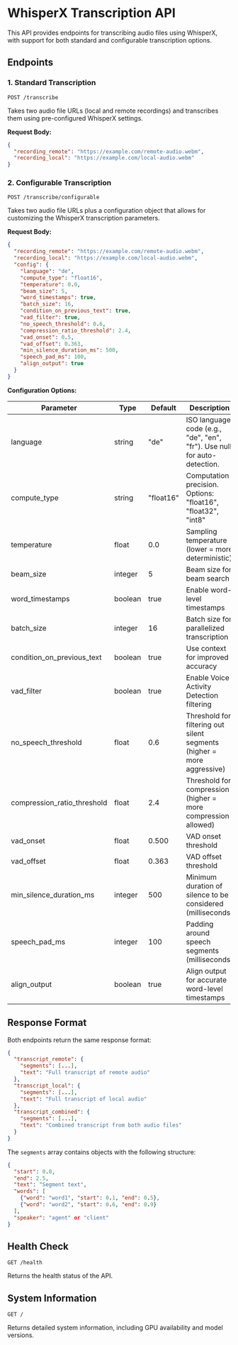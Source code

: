 # WhisperX Transcription API

This API provides endpoints for transcribing audio files using WhisperX, with support for both standard and configurable transcription options.

## Endpoints

### 1. Standard Transcription

```
POST /transcribe
```

Takes two audio file URLs (local and remote recordings) and transcribes them using pre-configured WhisperX settings.

**Request Body:**

```json
{
  "recording_remote": "https://example.com/remote-audio.webm",
  "recording_local": "https://example.com/local-audio.webm"
}
```

### 2. Configurable Transcription

```
POST /transcribe/configurable
```

Takes two audio file URLs plus a configuration object that allows for customizing the WhisperX transcription parameters.

**Request Body:**

```json
{
  "recording_remote": "https://example.com/remote-audio.webm",
  "recording_local": "https://example.com/local-audio.webm",
  "config": {
    "language": "de",
    "compute_type": "float16",
    "temperature": 0.0,
    "beam_size": 5,
    "word_timestamps": true,
    "batch_size": 16,
    "condition_on_previous_text": true,
    "vad_filter": true,
    "no_speech_threshold": 0.6,
    "compression_ratio_threshold": 2.4,
    "vad_onset": 0.5,
    "vad_offset": 0.363,
    "min_silence_duration_ms": 500,
    "speech_pad_ms": 100,
    "align_output": true
  }
}
```

**Configuration Options:**

| Parameter                   | Type    | Default   | Description                                                              |
| --------------------------- | ------- | --------- | ------------------------------------------------------------------------ |
| language                    | string  | "de"      | ISO language code (e.g., "de", "en", "fr"). Use null for auto-detection. |
| compute_type                | string  | "float16" | Computation precision. Options: "float16", "float32", "int8"             |
| temperature                 | float   | 0.0       | Sampling temperature (lower = more deterministic)                        |
| beam_size                   | integer | 5         | Beam size for beam search                                                |
| word_timestamps             | boolean | true      | Enable word-level timestamps                                             |
| batch_size                  | integer | 16        | Batch size for parallelized transcription                                |
| condition_on_previous_text  | boolean | true      | Use context for improved accuracy                                        |
| vad_filter                  | boolean | true      | Enable Voice Activity Detection filtering                                |
| no_speech_threshold         | float   | 0.6       | Threshold for filtering out silent segments (higher = more aggressive)   |
| compression_ratio_threshold | float   | 2.4       | Threshold for compression (higher = more compression allowed)            |
| vad_onset                   | float   | 0.500     | VAD onset threshold                                                      |
| vad_offset                  | float   | 0.363     | VAD offset threshold                                                     |
| min_silence_duration_ms     | integer | 500       | Minimum duration of silence to be considered (milliseconds)              |
| speech_pad_ms               | integer | 100       | Padding around speech segments (milliseconds)                            |
| align_output                | boolean | true      | Align output for accurate word-level timestamps                          |

## Response Format

Both endpoints return the same response format:

```json
{
  "transcript_remote": {
    "segments": [...],
    "text": "Full transcript of remote audio"
  },
  "transcript_local": {
    "segments": [...],
    "text": "Full transcript of local audio"
  },
  "transcript_combined": {
    "segments": [...],
    "text": "Combined transcript from both audio files"
  }
}
```

The `segments` array contains objects with the following structure:

```json
{
  "start": 0.0,
  "end": 2.5,
  "text": "Segment text",
  "words": [
    {"word": "word1", "start": 0.1, "end": 0.5},
    {"word": "word2", "start": 0.6, "end": 0.9}
  ],
  "speaker": "agent" or "client"
}
```

## Health Check

```
GET /health
```

Returns the health status of the API.

## System Information

```
GET /
```

Returns detailed system information, including GPU availability and model versions.
